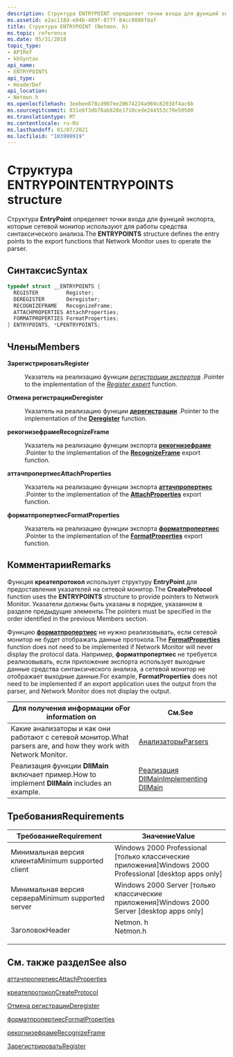 ```yaml
---
description: Структура ENTRYPOINT определяет точки входа для функций экспорта, которые сетевой монитор используют для работы средства синтаксического анализа.
ms.assetid: e2ac118d-e04b-489f-877f-84cc9888f8af
title: Структура ENTRYPOINT (Netmon. h)
ms.topic: reference
ms.date: 05/31/2018
topic_type:
- APIRef
- kbSyntax
api_name:
- ENTRYPOINTS
api_type:
- HeaderDef
api_location:
- Netmon.h
ms.openlocfilehash: 3eebee878cd907ee20674224a969c82038f4ac6b
ms.sourcegitcommit: 831e8f3db78ab820e1710cede244553c70e50500
ms.translationtype: MT
ms.contentlocale: ru-RU
ms.lasthandoff: 01/07/2021
ms.locfileid: "103990919"
---
```

# <a name="entrypoints-structure"></a><span data-ttu-id="0d480-103">Структура ENTRYPOINT</span><span class="sxs-lookup"><span data-stu-id="0d480-103">ENTRYPOINTS structure</span></span>

<span data-ttu-id="0d480-104">Структура **EntryPoint** определяет точки входа для функций экспорта, которые сетевой монитор используют для работы средства синтаксического анализа.</span><span class="sxs-lookup"><span data-stu-id="0d480-104">The **ENTRYPOINTS** structure defines the entry points to the export functions that Network Monitor uses to operate the parser.</span></span>

## <a name="syntax"></a><span data-ttu-id="0d480-105">Синтаксис</span><span class="sxs-lookup"><span data-stu-id="0d480-105">Syntax</span></span>


```C++
typedef struct __ENTRYPOINTS {
  REGISTER         Register;
  DEREGISTER       Deregister;
  RECOGNIZEFRAME   RecognizeFrame;
  ATTACHPROPERTIES AttachProperties;
  FORMATPROPERTIES FormatProperties;
} ENTRYPOINTS, *LPENTRYPOINTS;
```



## <a name="members"></a><span data-ttu-id="0d480-106">Члены</span><span class="sxs-lookup"><span data-stu-id="0d480-106">Members</span></span>

<dl> <dt>

<span data-ttu-id="0d480-107">**Зарегистрировать**</span><span class="sxs-lookup"><span data-stu-id="0d480-107">**Register**</span></span>
</dt> <dd>

<span data-ttu-id="0d480-108">Указатель на реализацию функции [*регистрации экспертов*](register-expert.md) .</span><span class="sxs-lookup"><span data-stu-id="0d480-108">Pointer to the implementation of the [*Register expert*](register-expert.md) function.</span></span>

</dd> <dt>

<span data-ttu-id="0d480-109">**Отмена регистрации**</span><span class="sxs-lookup"><span data-stu-id="0d480-109">**Deregister**</span></span>
</dt> <dd>

<span data-ttu-id="0d480-110">Указатель на реализацию функции [**дерегистрации**](deregister.md) .</span><span class="sxs-lookup"><span data-stu-id="0d480-110">Pointer to the implementation of the [**Deregister**](deregister.md) function.</span></span>

</dd> <dt>

<span data-ttu-id="0d480-111">**рекогнизефраме**</span><span class="sxs-lookup"><span data-stu-id="0d480-111">**RecognizeFrame**</span></span>
</dt> <dd>

<span data-ttu-id="0d480-112">Указатель на реализацию функции экспорта [**рекогнизефраме**](recognizeframe.md) .</span><span class="sxs-lookup"><span data-stu-id="0d480-112">Pointer to the implementation of the [**RecognizeFrame**](recognizeframe.md) export function.</span></span>

</dd> <dt>

<span data-ttu-id="0d480-113">**аттачпропертиес**</span><span class="sxs-lookup"><span data-stu-id="0d480-113">**AttachProperties**</span></span>
</dt> <dd>

<span data-ttu-id="0d480-114">Указатель на реализацию функции экспорта [**аттачпропертиес**](attachproperties.md) .</span><span class="sxs-lookup"><span data-stu-id="0d480-114">Pointer to the implementation of the [**AttachProperties**](attachproperties.md) export function.</span></span>

</dd> <dt>

<span data-ttu-id="0d480-115">**форматпропертиес**</span><span class="sxs-lookup"><span data-stu-id="0d480-115">**FormatProperties**</span></span>
</dt> <dd>

<span data-ttu-id="0d480-116">Указатель на реализацию функции экспорта [**форматпропертиес**](formatproperties.md) .</span><span class="sxs-lookup"><span data-stu-id="0d480-116">Pointer to the implementation of the [**FormatProperties**](formatproperties.md) export function.</span></span>

</dd> </dl>

## <a name="remarks"></a><span data-ttu-id="0d480-117">Комментарии</span><span class="sxs-lookup"><span data-stu-id="0d480-117">Remarks</span></span>

<span data-ttu-id="0d480-118">Функция **креатепротокол** использует структуру **EntryPoint** для предоставления указателей на сетевой монитор.</span><span class="sxs-lookup"><span data-stu-id="0d480-118">The **CreateProtocol** function uses the **ENTRYPOINTS** structure to provide pointers to Network Monitor.</span></span> <span data-ttu-id="0d480-119">Указатели должны быть указаны в порядке, указанном в разделе предыдущие элементы.</span><span class="sxs-lookup"><span data-stu-id="0d480-119">The pointers must be specified in the order identified in the previous Members section.</span></span>

<span data-ttu-id="0d480-120">Функцию [**форматпропертиес**](formatproperties.md) не нужно реализовывать, если сетевой монитор не будет отображать данные протокола.</span><span class="sxs-lookup"><span data-stu-id="0d480-120">The [**FormatProperties**](formatproperties.md) function does not need to be implemented if Network Monitor will never display the protocol data.</span></span> <span data-ttu-id="0d480-121">Например, **форматпропертиес** не требуется реализовывать, если приложение экспорта использует выходные данные средства синтаксического анализа, а сетевой монитор не отображает выходные данные.</span><span class="sxs-lookup"><span data-stu-id="0d480-121">For example, **FormatProperties** does not need to be implemented if an export application uses the output from the parser, and Network Monitor does not display the output.</span></span>



| <span data-ttu-id="0d480-122">Для получения информации о</span><span class="sxs-lookup"><span data-stu-id="0d480-122">For information on</span></span>                                        | <span data-ttu-id="0d480-123">См.</span><span class="sxs-lookup"><span data-stu-id="0d480-123">See</span></span>                                                     |
|-----------------------------------------------------------|---------------------------------------------------------|
| <span data-ttu-id="0d480-124">Какие анализаторы и как они работают с сетевой монитор.</span><span class="sxs-lookup"><span data-stu-id="0d480-124">What parsers are, and how they work with Network Monitor.</span></span> | [<span data-ttu-id="0d480-125">Анализаторы</span><span class="sxs-lookup"><span data-stu-id="0d480-125">Parsers</span></span>](parsers.md)                                  |
| <span data-ttu-id="0d480-126">Реализация функции **DllMain**  включает пример.</span><span class="sxs-lookup"><span data-stu-id="0d480-126">How to implement **DllMain**  includes an example.</span></span>        | [<span data-ttu-id="0d480-127">Реализация DllMain</span><span class="sxs-lookup"><span data-stu-id="0d480-127">Implementing DllMain</span></span>](implementing-dllmain-parser.md) |



 

## <a name="requirements"></a><span data-ttu-id="0d480-128">Требования</span><span class="sxs-lookup"><span data-stu-id="0d480-128">Requirements</span></span>



| <span data-ttu-id="0d480-129">Требование</span><span class="sxs-lookup"><span data-stu-id="0d480-129">Requirement</span></span> | <span data-ttu-id="0d480-130">Значение</span><span class="sxs-lookup"><span data-stu-id="0d480-130">Value</span></span> |
|-------------------------------------|-------------------------------------------------------------------------------------|
| <span data-ttu-id="0d480-131">Минимальная версия клиента</span><span class="sxs-lookup"><span data-stu-id="0d480-131">Minimum supported client</span></span><br/> | <span data-ttu-id="0d480-132">Windows 2000 Professional \[только классические приложения\]</span><span class="sxs-lookup"><span data-stu-id="0d480-132">Windows 2000 Professional \[desktop apps only\]</span></span><br/>                          |
| <span data-ttu-id="0d480-133">Минимальная версия сервера</span><span class="sxs-lookup"><span data-stu-id="0d480-133">Minimum supported server</span></span><br/> | <span data-ttu-id="0d480-134">Windows 2000 Server \[только классические приложения\]</span><span class="sxs-lookup"><span data-stu-id="0d480-134">Windows 2000 Server \[desktop apps only\]</span></span><br/>                                |
| <span data-ttu-id="0d480-135">Заголовок</span><span class="sxs-lookup"><span data-stu-id="0d480-135">Header</span></span><br/>                   | <dl> <span data-ttu-id="0d480-136"><dt>Netmon. h</dt></span><span class="sxs-lookup"><span data-stu-id="0d480-136"><dt>Netmon.h</dt></span></span> </dl> |



## <a name="see-also"></a><span data-ttu-id="0d480-137">См. также раздел</span><span class="sxs-lookup"><span data-stu-id="0d480-137">See also</span></span>

<dl> <dt>

[<span data-ttu-id="0d480-138">аттачпропертиес</span><span class="sxs-lookup"><span data-stu-id="0d480-138">AttachProperties</span></span>](attachproperties.md)
</dt> <dt>

[<span data-ttu-id="0d480-139">креатепротокол</span><span class="sxs-lookup"><span data-stu-id="0d480-139">CreateProtocol</span></span>](createprotocol.md)
</dt> <dt>

[<span data-ttu-id="0d480-140">Отмена регистрации</span><span class="sxs-lookup"><span data-stu-id="0d480-140">Deregister</span></span>](deregister.md)
</dt> <dt>

[<span data-ttu-id="0d480-141">форматпропертиес</span><span class="sxs-lookup"><span data-stu-id="0d480-141">FormatProperties</span></span>](formatproperties.md)
</dt> <dt>

[<span data-ttu-id="0d480-142">рекогнизефраме</span><span class="sxs-lookup"><span data-stu-id="0d480-142">RecognizeFrame</span></span>](recognizeframe.md)
</dt> <dt>

[<span data-ttu-id="0d480-143">Зарегистрировать</span><span class="sxs-lookup"><span data-stu-id="0d480-143">Register</span></span>](register-parser.md)
</dt> </dl>

 

 




